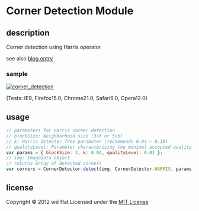 # Corner Detection Module

## description

Corner detection using Harris operator

see also [blog entry][entry]

### sample
[![corner_detection](http://rest-term.com/labs/repos/images/room_corners.jpg)](http://rest-term.com/labs/html5/corner.html)

(Tests: IE9, Firefox15.0, Chrome21.0, Safari6.0, Opera12.0)

## usage

```js
// parameters for Harris corner detection
// blockSize: Neighborhood size (3×3 or 5×5)
// k: Harris detector free parameter (recommends 0.04 ~ 0.15)
// qualityLevel: Parameter characterizing the minimal accepted quality of image corners
var params = { blockSize: 3, k: 0.04, qualityLevel: 0.01 };
// img: ImageData object
// returns Array of detected corners
var corners = CornerDetector.detect(img, CornerDetector.HARRIS, params);

```

license
----------
Copyright &copy; 2012 wellflat Licensed under the [MIT License][MIT]

[MIT]: http://www.opensource.org/licenses/mit-license.php
[entry]: http://rest-term.com/archives/2986/
